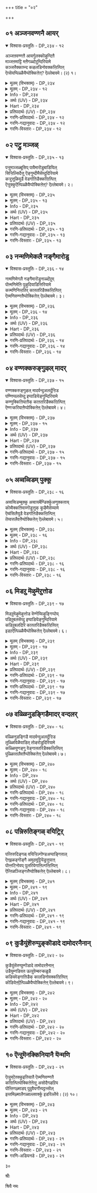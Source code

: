 +++
title = "०२"

+++

## ०१  अञ्जनवण्णनै आयर्

<details open><summary>विश्वास-प्रस्तुतिः - DP_२३४ - १२</summary>

अञ्जऩवण्णऩै आयर्गुलक्कॊऴुन्दिऩै  
मञ्जऩमाट्टि मऩैगळ्दोऱुम्दिरियामे  
कञ्जऩैक्काय्न्द कऴलडिनोवक्कऩ्ऱिऩ्पिऩ्  
ऎऩ्सॆयप्पिळ्ळैयैप्पोक्किऩेऩ्? ऎल्लेबावमे। (२) १।
</details>

<details><summary>मूलम् (विभक्तम्) - DP_२३४</summary>

२३४ ## अञ्जऩ वण्णऩै * आयर् कोलक् कॊऴुन्दिऩै *   
मञ्जऩम् आट्टि * मऩैगळ्दोऱुम् तिरियामे **   
कञ्जऩैक् काय्न्द * कऴल् अडि नोवक् कऩ्ऱिऩ्बिऩ् *   
ऎऩ्सॆयप् पिळ्ळैयैप् पोक्किऩेऩ्? * ऎल्ले पावमे (१)
</details>

<details><summary>मूलम् - DP_२३४ - १२</summary>

अञ्जऩवण्णऩै आयर्गुलक्कॊऴुन्दिऩै  
मञ्जऩमाट्टि मऩैगळ्दोऱुम्दिरियामे  
कञ्जऩैक्काय्न्द कऴलडिनोवक्कऩ्ऱिऩ्पिऩ्  
ऎऩ्सॆयप्पिळ्ळैयैप्पोक्किऩेऩ्? ऎल्लेबावमे। (२) १।
</details>

<details><summary>Info - DP_२३४</summary>

{'uv_id': 'PAT_३_२', 'rAga': 'Shankarābharaṇa / सङ्गराबरण', 'tAla': 'Jambai / जम्बै', 'bhAva': 'Mother'}
</details>

<details><summary>अर्थः (UV) - DP_२३४</summary>

मैबोऩ्ऱ करुत्त निऱत्तैयुडैयवऩै आयर् कुल तलैवऩै नीराट्टि मऱ्ऱवर्गळ् वीडुगळुक्कु सॆऩ्ऱु तिरिन्दुगॊण्डिरामल् इरुक्क कंसऩै उदैत्त वीरगऴल् अणिन्द पादङ्गळ् नोग माडु मेय्क्क पोवॆऩ्ऱु एऩो कुऴन्दैयै अऩुप्पिऩेऩ् अन्दो ऎऩ्ऩबावम् सॆय्देऩो!
</details>

<details><summary>Hart - DP_२३४</summary>

Yashoda says,  
“I bathed the dear kohl-colored child of the cowherd clan  
in turmeric water and sent him out to go behind the calves  
because I didn’t want him wandering from house to house:  
But how could I send my child who fought Kamsan  
without worrying that his ankleted feet would hurt  
as he went behind the calves?  
What a terrible thing I have done!”
</details>

<details><summary>प्रतिपदार्थः (UV) - DP_२३४</summary>

**अञ्जऩ** = मैबोऩ्ऱ करुत्त; **वण्णऩै** = निऱत्तैयुडैयवऩै; **आयर् कुल** = आयर् कुल; **कॊऴुन्दिऩै** = तलैवऩै; **मञ्जऩम् आट्टि** = नीराट्टि; **मऩैगळ् तोऱुम्** = मऱ्ऱवर्गळ् वीडुगळुक्कु; **तिरियामे** = सॆऩ्ऱु तिरिन्दुगॊण्डिरामल् इरुक्क; **कञ्जऩै** = कंसऩै; **काय्न्द** = उदैत्त; **कऴल् अडि** = वीरगऴल् अणिन्द; **नोव** = पादङ्गळ् नोग; **कऩ्ऱिऩ् पिऩ्** = माडु मेय्क्क पोवॆऩ्ऱु; **ऎऩ्सॆयप् पिळ्ळैयै** = एऩो कुऴन्दैयै; **पोक्किऩेऩ्** = अऩुप्पिऩेऩ्; **ऎल्ले पावमे!** = अन्दो ऎऩ्ऩबावम् सॆय्देऩो!
</details>

<details><summary>गरणि-प्रतिपदार्थः - DP_२३४ - १२</summary>

अञ्जनम्=काडिगॆयन्थ, वण्णनै=मैबण्णदवनन्नु, आयर्=गोवळर, कोलम्=सुन्दरवाद, कॊऴुन्दिनै=यजमाननन्नु, मञ्जनम् आट्टि=मज्जन माडिसि, मनैगळ्=इतरर मनॆगळ, तोऱुम्=बागिलुगळल्लि यावागलू, तिरियामे=अलॆदाडदन्तॆ, कञ्जनै=कंसनन्नु, काय्न्द=वधिसिद, कऴलडि=गॆज्जॆ धरिसिद पादगळु, नोव=नोयुवन्तॆ, कन्ऱिन्=करुगळ, पिन्=हिन्दुगडॆ, पिळ्ळैयै=\(हसुगूसन्नु\) बालकनन्नु, पोक्किनेन्=होगुवन्तॆ माडिदॆ, ऎन् शॆय्य=एनु माडलि? ऎल्ले पावमे=अय्यो पापवे\!
</details>

<details><summary>गरणि-गद्यानुवादः - DP_२३४ - १२</summary>

काडिगॆय मैबण्णदवनन्नु, गोवळर सुन्दरनाद यजमाननन्नु इतर मनॆ बागिलुगळल्लि यावागलू अलॆदाडदन्तॆ माडलु, मज्जन माडिसि कंसनन्नु कॊन्द गॆज्जॆय पादगळु नोयुवन्तॆ, ई बालकननन्नु करुगळ हिन्दॆ होगुवन्तॆ माडिदॆनल्ला\! एनु माडलि? अय्यो पापवे\!\(१\)
</details>

<details><summary>गरणि-विस्तारः - DP_२३४ - १२</summary>

मनॆ मनॆयिन्दलू कृष्णन मेलॆ दूरु बरुत्तित्तु. हिरियरागलि, किरियरागलि यारो ऒब्बरु बन्दु यशोदॆयल्लि दूरिकॊळ्ळुवुदु स्वाभाविकवागि होगित्तु. यशोदॆ इदन्नुकेळिकेळि, नॊन्दु, बेसत्तळु. तन्न मुद्दिन कृष्णनन्नु विधविधवागि दण्डिसिनोडिदळु. फलकण्डु बरलिल्ल. यशोदॆगॆ नॆम्मदि बरलिल्ल. अवळु योचिसि अवनन्नु गोकुलदल्लिल्लद हागॆ अट्टिबिडुत्तेनॆ”ऎन्दुकॊण्डळु. अदक्कॆ गोवळर मक्कळ जॊतॆयल्लि अवनन्नू करुगळ मन्दॆय हिन्दॆ काडिगॆ कळुहिसिकॊट्टळु. आदरॆ, इदरिन्दलू अवळिगॆ नॆम्मदि बरलिल्ल.

२०

नॆम्मदिगॆ बदलागि अवनन्नुकुरितु मरुगलु मॊदलु माडिदळु- “गोकुलक्के प्रभुवाद, दिव्यसुन्दर नीलदेहदवनाद मगुविगॆ चॆन्नागि मैतॊळॆदु, ऊरिनल्लि अलॆदाडुत्ता दूरुतरबारदॆम्ब नॆपदिन्द काडिगॆ अट्टिबिट्टॆनल्ला\! अवन गॆज्जॆय पादगळु ऎष्टु नोवागुवुदो\! अय्यो पापवे\!

“कंसनन्नु ऒदॆदु कॊन्द गॆज्जॆय पादगळु नोयुवन्तॆ”- ऎम्बुदर विषय सौन्दर्यवन्नुकुरितु ऒन्दुमातु- कंसनन्थ बलिष्ठ दुष्ट राक्षसनन्नु कालिन ऒदॆतदिन्द कॊल्लबहुदादरॆ, आ पादद शक्तियॆष्टिरबेकु? अदर ,ऋदुत्व, हेगिरबेकु? आग, कालिन गॆज्जॆय कॆलसवॆष्टु मट्टिनदु? इदॊन्दुकडॆ. करुगळ मन्दॆय हिन्दॆ, इतर गोवळ बालकर जॊतॆयल्लि काडिनल्लि नडॆदाडि बरुवाग, गॆज्जॆय पादक्कॆ ओडाटद नोवु, कल्लुमुळ्ळुगळु ऒत्तुवुदर चुच्चुवुदर नोवन्नु बिट्टरॆ मत्तेनादरू उण्टे? ईग, कालिन गॆज्जॆय पात्रवेनिरबहुदु? ऒन्दुनोवन्नु इन्नोन्दु नोविनॊन्दिगॆ होलिसबहुदल्लवे? इदु ऒन्दु सुन्दर साहित्यचित्रवे सरि.
</details>

## ०२  पट्रु मञ्जळ्

<details open><summary>विश्वास-प्रस्तुतिः - DP_२३५ - १३</summary>

पऱ्ऱुमञ्जळ्बूसिप् पावैमारॊडुबाडियिल्  
सिऱ्ऱिल्सिदैत्तु ऎङ्गुम्दीमैसॆय्दुदिरियामे  
कऱ्ऱुत्तूळियुडै वेडर्गाऩिडैक्कऩ्ऱिऩ्पिऩ्  
ऎऱ्ऱुक्कुऎऩ्पिळ्ळैयैप्पोक्किऩेऩ्? ऎल्लेबावमे। २।
</details>

<details><summary>मूलम् (विभक्तम्) - DP_२३५</summary>

२३५ पऱ्ऱुमञ्जळ् पूसिप् * पावैमारॊडु पाडियिल् *   
सिऱ्ऱिल् सिदैत्तु ऎङ्गुम् * तीमै सॆय्दु तिरियामे **   
कऱ्ऱुत् तूळियुडै * वेडर् काऩिडैक् कऩ्ऱिऩ् पिऩ् *   
ऎऱ्ऱुक्कु ऎऩ् पिळ्ळैयैप् पोक्किऩेऩ्? * ऎल्ले पावमे (२)
</details>

<details><summary>मूलम् - DP_२३५ - १३</summary>

पऱ्ऱुमञ्जळ्बूसिप् पावैमारॊडुबाडियिल्  
सिऱ्ऱिल्सिदैत्तु ऎङ्गुम्दीमैसॆय्दुदिरियामे  
कऱ्ऱुत्तूळियुडै वेडर्गाऩिडैक्कऩ्ऱिऩ्पिऩ्  
ऎऱ्ऱुक्कुऎऩ्पिळ्ळैयैप्पोक्किऩेऩ्? ऎल्लेबावमे। २।
</details>

<details><summary>Info - DP_२३५</summary>

{'uv_id': 'PAT_३_२', 'rAga': 'Shankarābharaṇa / सङ्गराबरण', 'tAla': 'Jambai / जम्बै', 'bhAva': 'Mother'}
</details>

<details><summary>अर्थः (UV) - DP_२३५</summary>

पऱ्ऱुप् पार्क्कुम् पसु मञ्जळै पूसिक्कॊण्डु विळैयाडुम् आयर्बाडियिल् सिऱुमिगळुडैय मणल् वीडुगळै कालाल् उदैत्तु ऎङ्गुम् तीम्बुगळैच् चॆय्दु तिरिन्दु कॊण्डिरामलिरुक्क कऩ्ऱुगळोडु इरुप्पदऩाल् एऱ्पडुम् तूसुगळोडु वेडर्गळ् इरुक्कुम् काट्टिल् कऩ्ऱुगळै मेय्क्क ऎदऱ्कु ऎऩ् पिळ्ळैयै अऩुप्पिऩेऩो! अन्दो! ऎऩ्ऩ पावम् सॆय्देऩो!
</details>

<details><summary>Hart - DP_२३५</summary>

Yashoda says, “I don’t want my son to go wandering around  
kicking and destroying the play houses  
of lovely doll-like girls  
with bodies adorned with fragrant turmeric powder:  
I don’t want him going around doing naughty things:  
Why have I sent him behind the calves to the forest  
where hunters go with their axes?  
Why did I send my child behind the calves?  
What a terrible thing I have done!”
</details>

<details><summary>प्रतिपदार्थः (UV) - DP_२३५</summary>

**पऱ्ऱु मञ्जळ्** = पऱ्ऱुप् पार्क्कुम् पसु मञ्जळै; **पूसि** = पूसिक्कॊण्डु विळैयाडुम्; **पाडियिल्** = आयर्बाडियिल्; **पावैमारॊडु** = सिऱुमिगळुडैय; **सिऱ्ऱिल्** = मणल् वीडुगळै; **सिदैत्तु** = कालाल् उदैत्तु; **ऎङ्गुम् तीमै** = ऎङ्गुम् तीम्बुगळैच् चॆय्दु; **सॆय्दु तिरियामे** = तिरिन्दु कॊण्डिरामलिरुक्क; **कऱ्ऱुत्** = कऩ्ऱुगळोडु; **तूळियुडै** = इरुप्पदऩाल् एऱ्पडुम् तूसुगळोडु; **वेडर् काऩिडै** = वेडर्गळ् इरुक्कुम् काट्टिल्; **कऩ्ऱिऩ् पिऩ्** = कऩ्ऱुगळै मेय्क्क; **ऎऱ्ऱुक्कु ऎऩ् पिळ्ळैयै** = ऎदऱ्कु ऎऩ् पिळ्ळैयै; **पोक्किऩेऩ्** = अऩुप्पिऩेऩो!; **ऎल्ले पावमे** = अन्दो! ऎऩ्ऩ पावम् सॆय्देऩो!
</details>

<details><summary>गरणि-प्रतिपदार्थः - DP_२३५ - १३</summary>

पट्रु=आशॆयिन्द, मञ्जळ्=अरिसिनवन्नु, पूशि=हच्चिकॊण्डु, इरुव, पावैमारोडु=हॆण्णुमक्कळॊडनॆ, पाडियिल्=गोकुलदल्लि, शिट्रिल्=आटद मनॆगळन्नु, शिदैत्तु=हाळुमाडुत्ता, ऎङ्गुम्=ऎल्लॆल्लू, तीमै=तण्टॆगळन्नु, शॆय्दु=माडिकॊण्डु, तिरियामे=तिरुगाडदे इरुवन्तॆ, कन्ऱु=करुगळ, तूळियुडै=धूळिनॊडनॆ\(अब्बरदॊडनॆ\) वेडर्=बेडिदवरिरुव, कानिडै=काडिन स्थळगळल्लि, कन्ऱिन् पिन्=करुगळ हिन्दॆ, ऎन्=नन्न, पिळ्ळैयै=मगनन्नु, एट्रुक्कू=एतक्कागि, पोक्किनेन्=होगुवन्तॆ माडिदॆ, ऎल्ले=अय्यो, पावमे=पापवे.
</details>

<details><summary>गरणि-गद्यानुवादः - DP_२३५ - १३</summary>

२१
</details>

<details><summary>गरणि-विस्तारः - DP_२३५ - १३</summary>

अरिसिनवन्नु आशॆयिन्द हच्चिकॊण्डु इरुव हॆण्णुमक्कळॊडनॆ नन्दगोकुलदल्लि अवर आटद मनॆगळन्नु हाळुमाडुत्ता ऎल्लॆल्लू तण्टॆगळन्नु माडिकॊण्डु तिरुगाडिकॊण्डु इरदन्तॆ, करुगळ कालिन धूळिनॊडनॆयू अब्बरदॊडनॆयू बेडदवरिरुव काडिन स्थळगळल्लि करुगळ हिन्दॆ नन्न मगनन्नु एतक्कागि होगगॊट्टॆनो? अय्योपापवे\!\(२\)

चॆनागि अण्टुवन्तॆ अरिसिनवन्नु हच्चि, कुङ्कुमविट्टु, तलॆबाचि हूमुडिदु अलङ्कार माडिकॊळ्ळुवुदु हॆण्णुमक्कळिगॆ सहज. हागॆये, अवरिगॆ आटद मनॆगळन्नु कट्टि, गॊम्बॆ आटगळन्नाडुवुदू सहज. अदॆल्ल मानवन इहलोकजीवनद ऒन्दु प्रतीकवो ऎम्बन्तॆ. बालकृष्णनिगॆ गोकुलदल्लि हॆण्णुमक्कळु आटवाडुव कडॆगळिगॆल्ला होगुवुदु;अल्लि अवर आटगळन्नु कॆडिसुवुदु, अवर आटद मनॆगळन्नु उरुळिसुवुदु, तण्टॆगळन्नु माडि अळिसुवुदु सहजवागित्तु. अवन तण्टॆयन्नु तप्पिसुव दृष्टियिन्द अवनन्नु करुगळ हिन्दॆ काडिगॆ अट्टिदळु यशोदॆ. कृष्णनेनो हर्षदिन्द हॊरट. आदरॆ, यशोदॆगॆ मरुक उक्किबन्तु. “नन्न मगनन्नु काडिन स्थळगळल्लि करुगळ हिन्दॆ अलॆदाडलु एतक्कागि होगगॊट्टॆनो? अल्लि “बेडद” जन इरुत्तारॆ. अय्यो पापवे”-ऎन्नुत्ताळॆ. कृष्णनिगॆ “बेडद”शत्रुगळु ऎल्लॆल्लू इद्दारॆ. अवरु क्रूरिगळु, दुष्टरु. अवरिन्द कृष्णनिगॆ अपायवॆम्बन्तॆ कण्डुबन्दरू अदु अवरिगे केडु. इदन्नु यशोदॆ योचिसलिल्ल. पुत्रवात्सल्यदिन्द मलमल मरुगुत्ताळॆ.
</details>

## ०३  नन्मणिमेकलै नङ्गैमारोडु

<details open><summary>विश्वास-प्रस्तुतिः - DP_२३६ - १४</summary>

नऩ्मणिमेगलै नङ्गैमारॊडुनाळ्दॊऱुम्  
पॊऩ्मणिमेऩि पुऴुदियाडित्तिरियामे  
कऩ्मणिनिऩ्ऱतिर् काऩतरिडैक्कऩ्ऱिऩ्पिऩ्  
ऎऩ्मणिवण्णऩैप्पोक्किऩेऩ् ऎल्लेबावमे। ३।
</details>

<details><summary>मूलम् (विभक्तम्) - DP_२३६</summary>

२३६ नऩ्मणि मेगलै * नङ्गैमारॊडु नाळ्दॊऱुम् *   
पॊऩ्मणि मेऩि * पुऴुदियाडित् तिरियामे **   
कल्मणि निऩ्ऱु अदिर् * काऩ् अदरिडैक् कऩ्ऱिऩ्बिऩ् *   
ऎऩ् मणिवण्णऩैप् पोक्किऩेऩ् * ऎल्ले पावमे (३)
</details>

<details><summary>मूलम् - DP_२३६ - १४</summary>

नऩ्मणिमेगलै नङ्गैमारॊडुनाळ्दॊऱुम्  
पॊऩ्मणिमेऩि पुऴुदियाडित्तिरियामे  
कऩ्मणिनिऩ्ऱतिर् काऩतरिडैक्कऩ्ऱिऩ्पिऩ्  
ऎऩ्मणिवण्णऩैप्पोक्किऩेऩ् ऎल्लेबावमे। ३।
</details>

<details><summary>Info - DP_२३६</summary>

{'uv_id': 'PAT_३_२', 'rAga': 'Shankarābharaṇa / सङ्गराबरण', 'tAla': 'Jambai / जम्बै', 'bhAva': 'Mother'}
</details>

<details><summary>अर्थः (UV) - DP_२३६</summary>

नीलमणि पोऩ्ऱ ऎऩ् कण्णऩै नल्ल नवरत्ऩम् पदित्त मेगलै अणिन्द पॆण्गळुडऩ् तिऩन्दोऱुम् विळैयाडि पॊऩ्मणि पोऩ्ऱ मेऩियिल् पुऴुदि पडिन्दु तिरियामलिरुक्क मलैयिलेयिरुन्दु ऎदिरॊलि केट्कुम् अळवु काट्टु वऴियिल् अदट्टियबडि कऩ्ऱुगळ् पिऩ्सॆऩ्ऱु मेय्त्तिड अऩुप्पिऩेऩे अन्दो ऎऩ्ऩ पाव कारियम् सॆय्देऩ्!
</details>

<details><summary>Hart - DP_२३६</summary>

Yashoda says,  
“I don’t want my son wandering  
and playing every day with young girls  
decorated with beautiful maṇimegalai ornaments:  
I don’t want him making his shining golden body dirty with mud:  
That’s why I’ve sent my sapphire-colored son  
to go behind calves on the forest paths  
where the bells of the cattle ring out:  
What a terrible thing I have done!”
</details>

<details><summary>प्रतिपदार्थः (UV) - DP_२३६</summary>

**वण्णऩै** = नीलमणि पोऩ्ऱ; **ऎऩ्मणि** = ऎऩ् कण्णऩै; **नल् मणि** = नल्ल नवरत्ऩम् पदित्त; **मेगलै** = मेगलै अणिन्द; **नङ्गैमारॊडु** = पॆण्गळुडऩ्; **नाळ् तॊऱुम्** = तिऩन्दोऱुम् विळैयाडि; **पॊऩ् मणि मेऩि** = पॊऩ्मणि पोऩ्ऱ मेऩियिल्; **पुऴुदि आडि** = पुऴुदि पडिन्दु; **तिरियामे** = तिरियामलिरुक्क; **कल् मणि** = मलैयिलेयिरुन्दु; **निऩ्ऱु अदिर्** = ऎदिरॊलि केट्कुम् अळवु; **काऩ् अदरिडै** = काट्टु वऴियिल् अदट्टियबडि; **कऩ्ऱिऩ् पिऩ्** = कऩ्ऱुगळ् पिऩ्सॆऩ्ऱु मेय्त्तिड; **पोक्किऩेऩ्** = अऩुप्पिऩेऩे; **ऎल्ले पावमे!** = अन्दो ऎऩ्ऩ पाव कारियम् सॆय्देऩ्!
</details>

<details><summary>गरणि-प्रतिपदार्थः - DP_२३६ - १४</summary>

नल्=सॊगसाद, मणि=नवमणिगळिन्द कूडिद, मेकलै=डाबुगळन्नु तॊट्टिरुव, नङ्गैमारोडु=युवतियरॊडनॆ, नाळ् तोऱुम्=दिनवॆल्ल, पॊन्=सुन्दरवाद, मणि=नीलमणियन्तिरुव, मेनि=देहवुळ्ळवनु,, पुउदियाडि=मण्णि\(धूळि\)नल्लाडि, तिरियामे=अलॆदाडदॆ इरलॆन्दु, कल्=कल्लिन, मणि=गण्टॆयन्तॆ, निन्ऱु=निन्तु. अदिर्=प्रतिध्वनिसि भयपडिसुव, कान् अदर्=काडिन दारिय, इडै=कडॆगळल्लि, कन्ऱिन् पिन्=करुगळ हिन्दॆ, ऎन्=नन्न, नीलमणियबण्णदवनन्नु, पोक्किनेन्=होगगॊट्टॆनु, ऎल्ले पावमे=अय्यो पापवे\!.
</details>

<details><summary>गरणि-गद्यानुवादः - DP_२३६ - १४</summary>

सॊगसाद नवमणिगळन्नु हुदुगि माडिद डाबुगळन्नु तॊट्टिरुव युवतियरॊडनॆ दिनवॆल्लवू सुन्दरवाद नीलमणियन्तिरुव देहदवनु\(कृष्णनु\) धूळिनल्लि आडुत्ता तिरुगाडदॆ इरलॆन्दु, कल्लिन गण्टॆयन्तॆ निन्तु प्रतिध्वनिसि भयपडिसुव काडिनदारिय कडॆगळल्लि करुगळ हिन्दॆ नन्न नीलमणिय बण्णद कृष्णनन्नु होगगॊट्टॆनल्ला अय्यो पापवे\!.\(३\)
</details>

<details><summary>गरणि-विस्तारः - DP_२३६ - १४</summary>

यशोदॆ मरुगुत्ताळॆ- “सुन्दर युवतियर नडुवॆ नन्न मगनु दिनवॆल्ल तिरुगाडुवुदन्नु तप्पिसलु, भयङ्करवाद काडिन दारियकडॆगळल्लि करुगळ हिन्दॆ तिरुगाडलि ऎन्दु कळुहिसिकॊट्टॆनल्ला\!” मॊदलनॆयदरिन्द सुखविदॆ; जॊतॆगॆ कॆट्ट हॆसरु-कळङ्क. ऎरडनॆयदरिन्द कष्टानुभव भयवन्नु ऎदुरिसबेकाद धैर्य, स्थैर्यगळ प्रदर्शनविदॆ; इदरिन्द ऒळ्ळॆय हॆसरु-कळङ्कविल्लद जीवन. यावुदु उत्तम?
</details>

## ०४  वण्णक्करुङ्गुऴल् मादर्

<details open><summary>विश्वास-प्रस्तुतिः - DP_२३७ - १५</summary>

वण्णक्करुङ्गुऴल् मादर्वन्दुअलर्दूऱ्ऱिड  
पण्णिप्पलसॆय्दु इप्पाडियॆङ्गुम्दिरियामे  
कण्णुक्किऩियाऩैक् काऩतरिडैक्कऩ्ऱिऩ्पिऩ्  
ऎण्णऱ्करियाऩैप्पोक्किऩेऩ् ऎल्लेबावमे। ४।
</details>

<details><summary>मूलम् (विभक्तम्) - DP_२३७</summary>

२३७ वण्णक् करुङ्गुऴल् * मादर् वन्दु अलर् तूऱ्ऱिडप् *   
पण्णिप् पल सॆय्दु * इप् पाडि ऎङ्गुम् तिरियामे **   
कण्णुक्कु इऩियाऩैक् * काऩ् अदरिडैक् कऩ्ऱिऩ्बिऩ् *   
ऎण्णऱ्कु अरियाऩैप् पोक्किऩेऩ् * ऎल्ले पावमे (४)
</details>

<details><summary>मूलम् - DP_२३७ - १५</summary>

वण्णक्करुङ्गुऴल् मादर्वन्दुअलर्दूऱ्ऱिड  
पण्णिप्पलसॆय्दु इप्पाडियॆङ्गुम्दिरियामे  
कण्णुक्किऩियाऩैक् काऩतरिडैक्कऩ्ऱिऩ्पिऩ्  
ऎण्णऱ्करियाऩैप्पोक्किऩेऩ् ऎल्लेबावमे। ४।
</details>

<details><summary>Info - DP_२३७</summary>

{'uv_id': 'PAT_३_२', 'rAga': 'Shankarābharaṇa / सङ्गराबरण', 'tAla': 'Jambai / जम्बै', 'bhAva': 'Mother'}
</details>

<details><summary>अर्थः (UV) - DP_२३७</summary>

करु निऱक् कून्दलैयुडैय पॆण्गळ् वन्दु पऴिच्चॊल्लुम्बडि तीमैगळ् पल सॆय्दु इन्द आयर्बाडिऎङ्गुम् तिरियादिरुक्क काट्टु वऴियिल् माडु मेय्क्क कण्गळुक्कु इऩिमैयाऩवऩै ऎण्णङ्गळुक्कु अप्पाऱ्पट्ट पिराऩै अऩुप्पिऩेऩे अन्दो ऎऩ्ऩ पाव कारियम् सॆय्देऩ्!
</details>

<details><summary>Hart - DP_२३७</summary>

Yashoda says,  
“I don’t want him wandering around  
in this cowherd village doing naughty things  
so the beautiful dark-haired women there come  
and gossip about him:  
He, the god beyond all thought is sweet to the eyes of all:  
I have sent him to the forest behind the calves to graze them:  
What a terrible thing I have done!”
</details>

<details><summary>प्रतिपदार्थः (UV) - DP_२३७</summary>

**वण्णक् करुङ्गुऴल्** = करु निऱक् कून्दलैयुडैय; **मादर् वन्दु** = पॆण्गळ् वन्दु; **अलर् तूऱ्ऱि** = पऴिच्चॊल्लुम्बडि; **पण्णिप् पल सॆय्दु** = तीमैगळ् पल सॆय्दु; **इप् पाडि ऎङ्गुम्** = इन्द आयर्बाडिऎङ्गुम्; **तिरियामे** = तिरियादिरुक्क; **काऩ् अदरिडै** = काट्टु वऴियिल्; **कऩ्ऱिऩ्बिऩ्** = माडु मेय्क्क; **कण्णुक्कु** = कण्गळुक्कु; **इऩियाऩै** = इऩिमैयाऩवऩै; **ऎण्णऱ्कु** = ऎण्णङ्गळुक्कु; **अरियाऩै** = अप्पाऱ्पट्ट पिराऩै; **पोक्किऩेऩ्** = अऩुप्पिऩेऩे; **ऎल्ले पावमे!** = अन्दो ऎऩ्ऩ पाव कारियम् सॆय्देऩ्!
</details>

<details><summary>गरणि-प्रतिपदार्थः - DP_२३७ - १५</summary>

वण्णम्=सुन्दरवाद, करुकुऴल्=कप्पाद कूदलुळ्ळ, मादर्=\(स्त्रीयरु\)तायन्दिरु, वन्दु=\(नन्नल्लिगॆ\)बन्दु, अलर्=गुप्तप्रयणवन्नु कुरितु, तूट्रड=निन्दनॆय मातन्नाडुवन्तॆ, पण्णि=माडुत्ता, पलशॆय्दु=हलवारु तुण्टकॆलसगळन्नु माडुत्ता, इपाडि=ई गोकुलदल्लि, ऎङ्गुम्=ऎल्ल कडॆयल्लू, तिरियामे=अलॆदाडदिरुवन्तॆ, कण्णुक्कू=कण्णुगळिगॆ, इनियानै=हितवन्नुण्टिमाडुववनन्नु, कान्=काडिन, अदर्=दारिय, इडै=स्थळगळल्लि\(इक्कॆलगळल्लि\), कन्ऱिन् पिन्=करुगळ हिन्दॆ, ऎण्णऱ् क्कू=ऎणिकॆ माडुवुदक्कॆ,,अरियानै=आगदवनन्नु, पोक्किनेन्=होगगॊट्टॆनु, ऎल्ले पावमे=अय्यो पापवे\!
</details>

<details><summary>गरणि-गद्यानुवादः - DP_२३७ - १५</summary>

२३
</details>

<details><summary>गरणि-विस्तारः - DP_२३७ - १५</summary>

अन्दवाद कप्पुकूदलुळ्ळ तायन्दिरु नन्नल्लिगॆ बन्दु गुप्तप्रणयवन्नु कुरितु निन्दनॆय मातन्नाडुवन्तॆ माडुत्ता, हलवारु तण्टॆय कॆलसगळन्नु माडुत्ता, ई गोकुलदल्लि ऎल्लॆल्लू अलॆदाडदिरुवन्तॆ कण्णिगॆ प्रियकरनन्नु ऎणिकॆगॆ आगदवनन्नु काडिन दारिगळ इक्कॆलगळल्लि करुगळ हिन्दॆ होगगॊट्टॆनल्ला अय्योपापवे\!.\(४\)

गोकुलद युवतियरु बालकृष्णनन्नु नोडिद कूडले हेळलारद रीतियल्लि आकर्षितरागुत्तिद्दरु. अवन सङ्गड इद्दु आटवाडुवुदक्कॆ अवरिगॆ बहळ आशॆ. कृष्णनु अवर इङ्गितगळन्नरितु अवर इष्टदन्तॆये एकान्तस्थळगळल्लि अवरॊन्दिगॆ कालकळॆदु अवरन्नु तणिसुत्तिद्दनु. आ हॆण्नुगळ तायन्दिरिगॆ तम्म हुडुगियरॊन्दिगॆ कृष्ण हेगॆ कालकळॆयुत्तानॆम्बुदन्नु ऊहिसलु कूड साध्यविल्लदागित्तु. आद्दरिन्द अवर कॆळमट्टद मनस्सिगॆ हितवॆम्बन्तॆ,अवरु कृष्णन मेलॆ सल्लद दूरुगळन्नु हॊत्तु यशोदॆय मुन्दॆ अवनन्नु निन्दिसुत्तिद्दरु- इदु गोकुलद विचित्र चित्र.

भगवन्त दिव्यसुन्दर मूर्ति. ऎष्टु नोडिदरू तणियलारद सॊगसु. आद्दरिन्द अवनु “कण्णुक्किनियान्”-कण्णिगॆ इनिय.

भगवन्तन दिव्यकल्याणगुणगळन्नुकुरितु, अवन शक्तिसामर्थ्यवन्नु कुरितु, ऎष्टॆष्टु योचिसिदरू अदक्कॆ मुडिविल्ल. आद्दरिन्दले अवनु “ऎण्णऱ् करियान्”- ऎणिकॆगॆ सिक्कदवनु.
</details>

## ०५  अव्वव्विडम् पुक्कू

<details open><summary>विश्वास-प्रस्तुतिः - DP_२३८ - १६</summary>

अव्वव्विडम्बुक्कु अव्वायर्बॆण्डिर्क्कुअणुक्कऩाय्  
कॊव्वैक्कऩिवाय्गॊडुत्तुक् कूऴैमैसॆय्यामे  
ऎव्वंसिलैयुडै वेडर्गाऩिडैक्कऩ्ऱिऩ्पिऩ्  
तॆय्वत्तलैवऩैप्पोक्किऩेऩ् ऎल्लेबावमे। ५।
</details>

<details><summary>मूलम् (विभक्तम्) - DP_२३८</summary>

२३८ अव्वव् इडम् पुक्कु * अव् आयर् पॆण्डिर्क्कु अणुक्कऩाय् *   
कॊव्वैक् कऩिवाय् कॊडुत्तुक् * कूऴैमै सॆय्यामे **   
ऎव्वुम् सिलै उडै * वेडर् काऩिडैक् कऩ्ऱिऩ् पिऩ् *   
तॆय्वत् तलैवऩैप् पोक्किऩेऩ् * ऎल्ले पावमे (५)
</details>

<details><summary>मूलम् - DP_२३८ - १६</summary>

अव्वव्विडम्बुक्कु अव्वायर्बॆण्डिर्क्कुअणुक्कऩाय्  
कॊव्वैक्कऩिवाय्गॊडुत्तुक् कूऴैमैसॆय्यामे  
ऎव्वंसिलैयुडै वेडर्गाऩिडैक्कऩ्ऱिऩ्पिऩ्  
तॆय्वत्तलैवऩैप्पोक्किऩेऩ् ऎल्लेबावमे। ५।
</details>

<details><summary>Info - DP_२३८</summary>

{'uv_id': 'PAT_३_२', 'rAga': 'Shankarābharaṇa / सङ्गराबरण', 'tAla': 'Jambai / जम्बै', 'bhAva': 'Mother'}
</details>

<details><summary>अर्थः (UV) - DP_२३८</summary>

अन्दन्द वेऱु वेऱु वीडुगळुक्कुच् चॆऩ्ऱु अङ्गु आय्प्पाडि पॆण्गळुक्कु नॆरुङ्गिय अऩ्बऩाय् सिवन्द तऩ् अदरत्तै कॊडुत्तु कळिक्कविडामल् पयमूट्टुम् विल्लैयुडैय वेडर्गळ् इरुक्कुम् काडुगळिल् माडुमेय्क्क कऩ्ऱुगळिऩ् पिऩ्ऩे तेवर्गळुक्कुम् तलैवऩै अऩुप्पिऩेऩे अन्दो ऎऩ्ऩ पावम् सॆय्देऩो!
</details>

<details><summary>Hart - DP_२३८</summary>

Yashoda says,  
“I don’t want him wandering here and there  
in the cowherd village doing naughty things:  
I don't want him approaching the cowherd girls  
and kissing them with his lips that are like kovvai fruits:  
I’ve sent that divine one, the king of gods,  
behind the calves to the forest  
where hunters carry afflicting bows:  
What a terrible thing I have done!”
</details>

<details><summary>प्रतिपदार्थः (UV) - DP_२३८</summary>

**अव्वव्** = अन्दन्द वेऱु वेऱु; **इडम्बुक्कु** = वीडुगळुक्कुच् चॆऩ्ऱु; **अव् आयर्** = अङ्गु आय्प्पाडि; **पॆण्डिर्क्कु** = पॆण्गळुक्कु; **अणुक्कऩाय्** = नॆरुङ्गिय अऩ्बऩाय्; **कॊव्वैक् कऩिवाय्** = सिवन्द तऩ् अदरत्तै; **कॊडुत्तु** = कॊडुत्तु; **कूऴैमै सॆय्यामे** = कळिक्कविडामल्; **ऎव्वुम् सिलैउडै** = पयमूट्टुम् विल्लैयुडैय; **वेडर् काऩिडै** = वेडर्गळ् इरुक्कुम् काडुगळिल्; **कऩ्ऱिऩ् पिऩ्** = माडुमेय्क्क कऩ्ऱुगळिऩ् पिऩ्ऩे; **तॆय्वत् तलैवऩै** = तेवर्गळुक्कुम् तलैवऩै; **पोक्किऩेऩ्** = अऩुप्पिऩेऩे; **ऎल्ले पावमे!** = अन्दो ऎऩ्ऩ पावम् सॆय्देऩो!
</details>

<details><summary>गरणि-प्रतिपदार्थः - DP_२३८ - १६</summary>

अव्वव्विडम्=आया स्थळगळन्नु, पुक्कू=प्रवेशिसि, अव्वायर् पॆण्डिर् क्कू=आ गोवळ हॆङ्गसरिगॆ, अणुक्कनाय्=आत्मीयनागि, कॊव्वैक्कनि=तॊण्डॆहण्णिन, वाय्=अधरवन्नु, कॊडुत्तु=कॊट्टु, कूऴैमै=मुग्धरन्नागि, शॆय्यामे=माडदिरुवन्तॆ, ऎव्वुम्=सङ्कटवन्नु तरुव, शिलै उडै=बिल्लन्नुळ्ळ, वेडर्=बेडदवर, कान्-काडिन, इडै=स्थळगळल्लि, कन्ऱिन् पिन् =करुगळ हिम्दॆ, दॆय् वत्तलैवनै=देवाधिदेवनन्नु\(देवतॆगळ प्रभुवन्नु\) पोक्किनेन्=होगगॊट्टॆनु, ऎल्ले पावमे=अय्यो पापवे\!
</details>

<details><summary>गरणि-गद्यानुवादः - DP_२३८ - १६</summary>

२४
</details>

<details><summary>गरणि-विस्तारः - DP_२३८ - १६</summary>

आया स्थळगळन्नु प्रवेशिसि, आ गोवळ हॆङ्गळिगॆ आत्मीयनागि तॊण्डॆ हण्णिन अधरवन्नित्तु अवरन्न मुग्धगॊळिसदिरलॆन्दु, सङ्कटवन्नु तरुव बिल्लन्नुळ्ळ बेडदवरु इरुव काडिनस्थळगळल्लि करुगळ हिन्दॆ देवतॆगळ प्रभुवन्नु होगगॊट्टॆनल्ला अय्यो पापवे\!.\(५\)

गोवळर हॆण्णुगळु यावयाव एकान्त स्थळगळल्लिकृष्णन बरवन्नु निरीक्षिसुत्तिद्दरो आया स्थळगळल्लिये अवनु अवरन्नुकूडिकॊळ्ळुवनु. अल्लि अवरिगॆ तन्न अधरामृतवन्नु उणिसुत्ता, अवरल्लि अत्यन्त आत्मीयनागि वर्तिसुत्ता, अवरन्नुमुग्धगॊळिसुत्ता, अवरिगॆ तृप्ति तरुवुदरल्लि कृष्णनु समर्थनु. अवन ई बगॆय तण्टॆगळ विषयदल्लि आ हॆण्णुगळ तायन्दिरु ईगागले यशोदॆगॆ हलवारु दूरुगळन्नु तन्दिद्दरु. अदन्नु तप्पिसलॆन्दु कृष्णनन्नु अवळु करुगळ हिन्दॆ कळुहिसिद्दु. हागॆ कळुहिसिद बळिक कृष्णनिगॆ काडिनल्लि ऒदगबहुदाद सङ्कटगळन्नु ऊहिसिकॊण्डु यशोदॆ मरुगुत्ताळॆ- “काडिनल्लि दुष्टरिद्दारॆ. अवरु क्रूरिगळु. सामान्यजनक्कॆ अवरु बेडवादवरु. अवरिगॆ बिल्लुबाणगळु आयुध. अदरिन्द जनरन्नू प्राणिगळन्नू सङ्कटक्कॆ ईडुपडिसुवरु. नम्म बालकृष्णनन्नु अवर नडुवॆ काडिनल्लि करुगळ हिन्दॆ तिरुगाडलु कळुहिसिकॊट्टॆनल्ला\! अय्योपापवे\!”

“देवतॆगळ प्रभु” वन्नु ऎन्दरॆ भगवन्तनन्नु नम्म अन्तरङ्गदल्लि शाश्वतवागि नॆलॆगॊळिसबेकल्लवे? आराधिसबेकल्लवे? अदक्कॆ बदलागि, हृदयवन्नु शून्यवागिसि, अवनन्नु “काडिगॆ अट्टिबिडुवुदे? आगबरुव “सङ्कट” यारिगॆ? आ प्रभुविगो? अथवा अवनन्नु दूरमाडिकॊण्ड नमगो?
</details>

## ०६  मिडऱु मॆऴुमॆऱुत्तोड

<details open><summary>विश्वास-प्रस्तुतिः - DP_२३९ - १७</summary>

मिडऱुमॆऴुमॆऴुत्तोड वॆण्णॆय्विऴुङ्गिप्पोय्  
पडिऱुबलसॆय्दु इप्पाडियॆङ्गुम्दिरियामे  
कडिऱुबलदिरि काऩतरिडैक्कऩ्ऱिऩ्पिऩ्  
इडऱऎऩ्पिळ्ळैयैप्पोक्किऩेऩ् ऎल्लेबावमे। ६।
</details>

<details><summary>मूलम् (विभक्तम्) - DP_२३९</summary>

२३९ मिडऱु मॆऴुमॆऴुत्तु ओड * वॆण्णॆय् विऴुङ्गिप् पोय् *   
पडिऱु पल सॆय्दु * इप् पाडि ऎङ्गुम् तिरियामे **   
कडिऱु पल तिरि * काऩ् अदरिडैक् कऩ्ऱिऩ् पिऩ् *   
इडऱ ऎऩ्बिळ्ळैयैप् पोक्किऩेऩ् * ऎल्ले पावमे (६)
</details>

<details><summary>मूलम् - DP_२३९ - १७</summary>

मिडऱुमॆऴुमॆऴुत्तोड वॆण्णॆय्विऴुङ्गिप्पोय्  
पडिऱुबलसॆय्दु इप्पाडियॆङ्गुम्दिरियामे  
कडिऱुबलदिरि काऩतरिडैक्कऩ्ऱिऩ्पिऩ्  
इडऱऎऩ्पिळ्ळैयैप्पोक्किऩेऩ् ऎल्लेबावमे। ६।
</details>

<details><summary>Info - DP_२३९</summary>

{'uv_id': 'PAT_३_२', 'rAga': 'Shankarābharaṇa / सङ्गराबरण', 'tAla': 'Jambai / जम्बै', 'bhAva': 'Mother'}
</details>

<details><summary>अर्थः (UV) - DP_२३९</summary>

वॆण्णॆय् तॊण्डैयिल् मऴमऴवॆऩ्ऱु ओड विऴुङ्गिविट्टु कळ्ळ वेलैगळ् विषमङ्गळ् पल सॆय्दुगॊण्डु आय्प्पाडियिल् तिरिन्दुगॊण्डिरुक्कामल् काट्टु याऩैगळ् पल तिरियुम् काट्टिले माडु मेय्क्क कऩ्ऱुगळिऩ् पिऩ्ऩे अऩुप्पिऩेऩे अन्दो ऎऩ्ऩ पावम् सॆय्देऩो!
</details>

<details><summary>Hart - DP_२३९</summary>

Yashoda says,  
“I don’t want him stealing butter,  
filling his mouth and swallowing it  
and doing many other naughty things  
as he wanders around in this cowherd village:  
I’ve sent him behind the calves to the forest paths  
where many elephants wander and people trip and stumble:  
What a terrible thing I have done!”
</details>

<details><summary>प्रतिपदार्थः (UV) - DP_२३९</summary>

**वॆण्णॆय्** = वॆण्णॆय्; **मिडऱु** = तॊण्डैयिल्; **मॆऴुमॆऴुत्तु ओड** = मऴमऴवॆऩ्ऱु ओड; **विऴुङ्गिप्पोय्** = विऴुङ्गिविट्टु; **पडिऱु** = कळ्ळ वेलैगळ् विषमङ्गळ्; **पल सॆय्दु** = पल सॆय्दुगॊण्डु; **इप्पाडि ऎङ्गुम्** = आय्प्पाडियिल्; **तिरियामे** = तिरिन्दुगॊण्डिरुक्कामल्; **कडिऱु पल** = काट्टु याऩैगळ्; **तिरि काऩ् अदरिडै** = पल तिरियुम् काट्टिले; **कऩ्ऱिऩ् पिऩ् इडऱ** = माडु मेय्क्क कऩ्ऱुगळिऩ् पिऩ्ऩे; **पोक्किऩेऩ्** = अऩुप्पिऩेऩे; **ऎल्ले पावमे!** = अन्दो ऎऩ्ऩ पावम् सॆय्देऩो!
</details>

<details><summary>गरणि-प्रतिपदार्थः - DP_२३९ - १७</summary>

वॆण्णॆय्=बॆण्णॆयन्नू, मिडऱु=गण्टलल्लि, मॆऴुमॆऴुत्तु=करगदॆ गट्टियागिरुवागले, ओड=नाळदल्लि ओडुवन्तॆ, विऴुङ्गिप्पोय्=नुङ्गिबिट्टु, पल=हलवारु, पडिऱु=कळ्ळतन, मोसद कॆलसगळन्नु, शॆय्दु=माडि, इप्पाडि=ई गोकुलदल्लि, ऎङ्गुम्=ऎल्लॆल्लियू,
</details>

<details><summary>गरणि-गद्यानुवादः - DP_२३९ - १७</summary>

२५
</details>

<details><summary>गरणि-प्रतिपदार्थः - DP_२३९ - १७</summary>

तिरियामे=तिरुगाडदॆ इरलॆन्दु, पल=अनेक, कडिऱु=काडानॆगळु, तिरि=अलॆदाडुव, कान्=काडिन, अदर्=दारिय, इडै=इक्कॆलगळल्लि, कन्ऱिन् पिन्=करुगळ हिन्दॆ, इडऱ=अलॆदाडुवन्तॆ, ऎन् पिळ्ळैयै=नन्न मगनन्नु, पोक्किनेन्=अट्टिदॆनल्ला, ऎल्ले पावमे=अय्यो पापवे\!
</details>

<details><summary>गरणि-गद्यानुवादः - DP_२३९ - १७</summary>

गण्टलल्लि बॆण्णॆ करगदॆ गट्टियागिरुवागले नाळदल्लि ओडुवुवन्तॆ \(आतुरातुरदिन्द\) नुङ्गिबिट्टु हलवारुकळ्ळतनद मोसद कॆलसगळन्नु नडसि, ई गोकुलदल्लि ऎल्लॆल्लियू तिरुगाडदॆ इरलॆन्दु, अनेक काडानॆगळु अलॆदाडुव काडिनदारिय इक्कॆलगळल्लि करुगळ हिन्दॆ अलॆदाडुवन्तॆ नन्न मगनन्नु अट्टिदॆनल्ला, अय्यो पापवे\!.\(६\)
</details>

<details><summary>गरणि-विस्तारः - DP_२३९ - १७</summary>

गोकुलदल्लि ऎल्लॆल्लू अलॆदाडिकॊण्डु, सण्णपुट्ट कळ्ळचेष्टॆगळन्नुमाडुत्ता इद्दरॆ, कृष्णनिगॆ अपकीर्ति बरुवुदिल्लवे? इदन्नु तप्पिसलॆन्दे यशोदॆ अवनन्नु करुगळ हिन्दॆ काडिगॆ अट्टिदळु. कूडले अवळिगॆ नॆम्मदि तप्पितु. “अय्यो काडु ऎन्दरॆ सामान्यवादद्दे? काडानॆगळु हिण्डुहिण्डागि स्वेच्छॆयिन्द अलॆदाडुत्तिरुव भयङ्करवाद स्थळ अदु. अन्थ स्थळदल्लि करुगळ हिन्दॆ अलॆदाडुवन्तॆ माडिदॆनल्ला. चिक्कमगु अवनु. अवनिगॆ ऎष्टु भयवो? ऎष्टु कष्टवो? काणॆनल्ला” ऎन्दु हलुबिदळु.
</details>

## ०७  वळ्ळिनुडङ्गिडैमादर् वन्दलर्

<details open><summary>विश्वास-प्रस्तुतिः - DP_२४० - १८</summary>

वळ्ळिनुडङ्गिडै मादर्वन्दुअलर्दूऱ्ऱिड  
तुळ्ळिविळैयाडित् तोऴरोडुदिरियामे  
कळ्ळियुणङ्गु वॆङ्गाऩतरिडैक्कऩ्ऱिऩ्पिऩ्  
पुळ्ळिऩ्तलैवऩैप्पोक्किऩेऩ् ऎल्लेबावमे। ७।
</details>

<details><summary>मूलम् (विभक्तम्) - DP_२४०</summary>

२४० वळ्ळि नुडङ्गु इडै * मादर् वन्दु अलर् तूऱ्ऱिड *   
तुळ्ळि विळैयाडित् * तोऴरोडु तिरियामे **   
कळ्ळि उणङ्गु * वॆङ्गाऩ् अदरिडैक् कऩ्ऱिऩ् पिऩ् *   
पुळ्ळिऩ् तलैवऩैप् पोक्किऩेऩ् * ऎल्ले पावमे (७)
</details>

<details><summary>मूलम् - DP_२४० - १८</summary>

वळ्ळिनुडङ्गिडै मादर्वन्दुअलर्दूऱ्ऱिड  
तुळ्ळिविळैयाडित् तोऴरोडुदिरियामे  
कळ्ळियुणङ्गु वॆङ्गाऩतरिडैक्कऩ्ऱिऩ्पिऩ्  
पुळ्ळिऩ्तलैवऩैप्पोक्किऩेऩ् ऎल्लेबावमे। ७।
</details>

<details><summary>Info - DP_२४०</summary>

{'uv_id': 'PAT_३_२', 'rAga': 'Shankarābharaṇa / सङ्गराबरण', 'tAla': 'Jambai / जम्बै', 'bhAva': 'Mother'}
</details>

<details><summary>अर्थः (UV) - DP_२४०</summary>

कॊडि पोऩऱ तुवळुम् इडैयुडैय पॆण्गळ् वन्दु कुऱैगूऱिड अवर्गळुडऩ् तुळ्ळि विळैयाडिक् कॊण्डु तोऴर्गळोडु तिरिवदै तडुक्क कळ्ळिच्चॆडि कूड उलर्न्दु पोगुम्बडि मिक्क वॆप्पत्तैयुडैय काट्टुवऴियिल् माडु मेय्क्क कऩ्ऱिऩ् पिऩ् करुडाऴ्वाऩुक्कु तलैवऩै अऩुप्पिऩेऩे अन्दो ऎऩ्ऩ पावम् सॆय्देऩो!
</details>

<details><summary>प्रतिपदार्थः (UV) - DP_२४०</summary>

**वळ्ळि** = कॊडि पोऩऱ; **नुडङ्गु इडै** = तुवळुम् इडैयुडैय; **मादर् वन्दु** = पॆण्गळ् वन्दु; **अलर् तूऱ्ऱिड** = कुऱैगूऱिड; **तुळ्ळि** = अवर्गळुडऩ् तुळ्ळि; **विळैयाडि** = विळैयाडिक् कॊण्डु; **तोऴरोडु** = तोऴर्गळोडु; **तिरियामे** = तिरिवदै तडुक्क; **कळ्ळि** = कळ्ळिच्चॆडि कूड; **उणङ्गु** = उलर्न्दु पोगुम्बडि; **वॆङ्** = मिक्क वॆप्पत्तैयुडैय; **काऩ् अदरिडै** = काट्टुवऴियिल्; **कऩ्ऱिऩ् पिऩ्** = माडु मेय्क्क कऩ्ऱिऩ् पिऩ्; **पुळ्ळिऩ्** = करुडाऴ्वाऩुक्कु; **तलैवऩै** = तलैवऩै; **पोक्किऩेऩ्** = अऩुप्पिऩेऩे; **ऎल्ले पावमे!** = अन्दो ऎऩ्ऩ पावम् सॆय्देऩो!
</details>

<details><summary>गरणि-प्रतिपदार्थः - DP_२४० - १८</summary>

वळ्ळि=बळ्ळियन्तॆ, नुडङ्गु=बळुकुव, इडै=नडुवन्नुळ्ळ, मादर्=हॆङ्गसरु, वन्दु=बन्दु, अलर्=तण्टॆगळन्नु, तूट्रिड=चॆन्नागि दूरलु,तुळ्ळि=उत्साहदिन्द, विळैयाडि=आटवाडि, तोऴरोडु=गॆळॆयरॊडनॆ, तिरियामे=अलॆदाडद हागॆ, कळ्ळि=कळ्ळियू सह, उणङ्गु=ऒणगि होगुवन्थ, वॆम्=सुडुव\(बेगॆय\), कान्=काडिन अदर्=दारिय, इडै=इक्कॆलगळल्लि, क्न्ऱिन् पिन्=करुगळ हिन्दॆ
</details>

<details><summary>गरणि-गद्यानुवादः - DP_२४० - १८</summary>

२६
</details>

<details><summary>गरणि-प्रतिपदार्थः - DP_२४० - १८</summary>

पुळ्ळिन्=गरुड\(पक्षि\)न, तलैवनै=प्रभुवन्नु, पोक्किनेन्=अट्टिदॆनु, ऎल्ले पावमे=अय्यो पापवे\!
</details>

<details><summary>गरणि-गद्यानुवादः - DP_२४० - १८</summary>

बळ्ळियन्तॆ बळुकुव नडुवन्नुळ्ळ स्त्रीयरु बन्दु\(कृष्णन\)तण्टॆगळन्नु चॆन्नागि दूरलु,\(अवनु\) उत्साहदिन्द आटवाडुत्ता तन्न गॆळॆयरॊडनॆ अलॆदाडद हागॆ, कळ्ळियू सह ऒणगॊहोगुवन्थ बेगॆय काडिन दारिय इक्कॆलगळल्लिकरुगळ हिन्दॆ गरुडन स्वामियन्नु अट्टिदॆनल्ला, अय्योपापवे\!.\(७\)
</details>

<details><summary>गरणि-विस्तारः - DP_२४० - १८</summary>

गोकुलद स्त्रीयर दूरुगळन्नु तप्पिसलु यशोदॆ कृष्णनन्नु काडिगॆ अट्टिदळु. ऎन्थ काडिगॆ? बॆङ्गाडिगॆ. कळ्ळियू सह अल्लिऒणगि होगिबिडुवुदु-अन्थ काडिगॆ. नीरुनिडि इल्लद काडिगॆ. काडिनल्लि अवन बेगॆयन्तो, अदरिन्द सङ्कटवॆन्तो ऎम्बुदे यशोदॆय परिताप.
</details>

## ०८  पन्निरुतिङ्गळ् वयिट्रिऱ्

<details open><summary>विश्वास-प्रस्तुतिः - DP_२४१ - १९</summary>

पऩ्ऩिरुदिङ्गळ् वयिऱ्ऱिल्गॊण्डअप्पाङ्गिऩाल्  
ऎऩ्इळङ्गॊङ्गै अमुदमूट्टियॆडुत्तुयाऩ्  
पॊऩ्ऩटिनोवप् पुलरियेगाऩिल्गऩ्ऱिऩ्पिऩ्  
ऎऩ्ऩिळञ्जिङ्गत्तैप्पोक्किऩेऩ् ऎल्लेबावमे। ८।
</details>

<details><summary>मूलम् (विभक्तम्) - DP_२४१</summary>

२४१ पऩ्ऩिरु तिङ्गळ् * वयिऱ्ऱिल् कॊण्ड अप् पाङ्गिऩाल् *   
ऎऩ् इळङ् गॊङ्गै * अमुदम् ऊट्टि ऎडुत्तु याऩ् **   
पॊऩ्ऩडि नोवप् * पुलरिये काऩिल् कऩ्ऱिऩ् पिऩ् *   
ऎऩ् इळञ् जिङ्गत्तैप् पोक्किऩेऩ् * ऎल्ले पावमे (८)
</details>

<details><summary>मूलम् - DP_२४१ - १९</summary>

पऩ्ऩिरुदिङ्गळ् वयिऱ्ऱिल्गॊण्डअप्पाङ्गिऩाल्  
ऎऩ्इळङ्गॊङ्गै अमुदमूट्टियॆडुत्तुयाऩ्  
पॊऩ्ऩटिनोवप् पुलरियेगाऩिल्गऩ्ऱिऩ्पिऩ्  
ऎऩ्ऩिळञ्जिङ्गत्तैप्पोक्किऩेऩ् ऎल्लेबावमे। ८।
</details>

<details><summary>Info - DP_२४१</summary>

{'uv_id': 'PAT_३_२', 'rAga': 'Shankarābharaṇa / सङ्गराबरण', 'tAla': 'Jambai / जम्बै', 'bhAva': 'Mother'}
</details>

<details><summary>अर्थः (UV) - DP_२४१</summary>

पऩ्ऩिरण्डु मादङ्गळ् वयिऱ्ऱिल् सुमन्द पासत्ताल् ऎऩ् ताय्प्पाल् ऊट्टि वळर्त्त नाऩ् पॊऩ् पोऩ्ऱ अऴगिय पादङ्गळ् नोग विडियऱ्कालैयिलेये काट्टिऱ्कु माडु मेय्क्क कऩ्ऱुगळिऩ् पिऩ्ऩाल् ऎऩ् सिङ्गक् कुट्टियाऩ सिऱुवऩै अऩुप्पिऩेऩे अन्दो ऎऩ्ऩ पावम् सॆय्देऩ्!
</details>

<details><summary>Hart - DP_२४१</summary>

Yashoda says,  
“I carried him on my hip for twelve months  
and fed him nectar-like milk from my young breasts:  
Now I have sent my young lion-like son, behind the calves to the dry forest  
where he will hurt his golden feet:  
What a terrible thing I have done!”
</details>

<details><summary>प्रतिपदार्थः (UV) - DP_२४१</summary>

**पऩ्ऩिरु तिङ्गळ्** = पऩ्ऩिरण्डु मादङ्गळ्; **वयिऱ्ऱिल्** = वयिऱ्ऱिल्; **कॊण्ड अप् पाङ्गिऩाल्** = सुमन्द पासत्ताल्; **ऎऩ् इळङ् गॊङ्गै अमुदम्** = ऎऩ् ताय्प्पाल्; **ऊट्टि ऎडुत्तु याऩ्** = ऊट्टि वळर्त्त नाऩ्; **पॊऩ्ऩडि नोव** = पॊऩ् पोऩ्ऱ अऴगिय पादङ्गळ् नोग; **काऩिल् पुलरिये** = विडियऱ्कालैयिलेये काट्टिऱ्कु; **कऩ्ऱिऩ् पिऩ्** = माडु मेय्क्क कऩ्ऱुगळिऩ् पिऩ्ऩाल्; **ऎऩ् इळञ्जिङ्गत्तै** = ऎऩ् सिङ्गक् कुट्टियाऩ सिऱुवऩै; **पोक्किऩेऩ्** = अऩुप्पिऩेऩे; **ऎल्ले पावमे!** = अन्दो ऎऩ्ऩ पावम् सॆय्देऩ्!
</details>

<details><summary>गरणि-प्रतिपदार्थः - DP_२४१ - १९</summary>

पन्निरु=हन्नॆरडु, तिङ्गळ्=तिङ्गळुगळ काल, वयिट्रिल्=हॊट्टॆयल्लि, कॊण्डु=हॊत्तुकॊण्डु\(इट्टुकॊण्डु\), अप्पाङ्गिनाल्=आ ममतॆयिन्द, ऎन्=नन्न, इळ=ऎळॆय कॊङ्गै=स्तनगळिन्द, अमुदम्=अमृतवन्नु\(हालन्नु\), ऊट्टि=ऊडिसि, ऎडुत्तु=ऎत्ति आडिसि, यान्=नानु, पुलरिये=बॆळगिन झावदल्लिये, पॊन्=सुन्दरवाद \(कोमलवाद\), अडि=पादगळु, नोव=नोयुवन्तॆ, कानिल्=काडिनल्लि, कन्ऱिन् पिन्=करुगळ हिन्दॆ\(अलॆदाडलु\), ऎन्=नन्न, इळ-ऎळॆय, शिङ्गत्तै=सिंहवन्नु, पोक्किनेन्=अट्टिदॆनु, ऎल्ले पावमे=अय्यो पापवे\!
</details>

<details><summary>गरणि-गद्यानुवादः - DP_२४१ - १९</summary>

हन्नॆरडु तिङ्गळुगळ काल हॊट्टॆयल्लिट्टुकॊण्डिद्दर आ ममतॆयिन्द नन्न ऎळॆय स्तनगळिन्द हालन्नूडिसि, ऎत्ति आडिसिद नानु हॊत्तु हुट्टुवुदक्कॆ मुञ्चॆये नन्न ऎळॆसिङ्गद कोमलवाद पादगळु नोयुवन्तॆ काडिनल्लि करुगळ हिन्दॆ अलॆदाडलु अवनन्नु अट्टिदॆनल्ला, अय्यो पापवे\!.\(८\)
</details>

<details><summary>गरणि-विस्तारः - DP_२४१ - १९</summary>

२७

मगुविन मेलॆ अदर तायिय प्रीति अपारवादद्दु. अवळु आ मगुवन्नु हॊत्तु हॆत्तु ऎत्ति आडिसि बॆळसिद्दर परिणाम अदु. यशोदॆगॆ इदॆल्ला हॊसतल्ल. ऎल्ल तायन्दिरू सामान्यवागि मगुवन्नु ऒम्बत्तु तिङ्गळकाल हॊट्टॆयल्लिट्टु हॊत्तरॆ, यशोदॆ कृष्णनन्नु हन्नॆरडु तिङ्गळ काल हॊत्तळु. अष्टु दीर्घकाल हॊत्तुदर फलवागि श्रीकृष्णनन्थ सुपुत्र जनिसिद. अदरिन्द, अवळ पुत्रवात्सल्य मितिमीरितु. अवळ ऎळॆय स्तनगळल्लि हालु उक्किहरियतॊडगितु. प्रीतियिन्द आदरदिन्द, उत्साहदिन्द अवनिगॆ आ अमृतवन्नूडिसिदळु. अवनन्नु ऎत्ति आडिसिदळु; चिक्क हुडुगनन्नागि बॆळॆसिदळु. अवन बालचेष्टॆगळिन्द बगॆबगॆय दूरुगळु बन्दवु.अ वनिगॆ बरुव कॆट्ट हॆसरन्नु तप्पिसलॆन्दे, हॊत्तु हुट्टुवुदक्कॆ मुञ्चॆये, अवनन्नु करुगळ हिन्दॆ काडिगॆ अट्टबेकायितु. काडादरेनु भय? अवनु तन्न ऎळॆय सिंहवल्लवे? धैर्यवन्तनल्लवे? समर्थनल्लवे? बलशालियल्लवे? अवळिगॆ इदॆल्ल गॊत्तु. आदरू, अवळ मातृवात्सल्य “अय्यो मगुवन्नु काडिगॆ अट्टिदॆनल्ला” ऎन्निसुत्तित्तु.
</details>

## ०९  कुडैयुंशॆरुप्पुङ्कॊडादे दामोदरनैनान्

<details open><summary>विश्वास-प्रस्तुतिः - DP_२४२ - २०</summary>

कुडैयुंसॆरुप्पुम्गॊडादे तामोदरऩैनाऩ्  
उडैयुम्गडियऩ ऊऩ्ऱुवॆम्बरऱ्कळुडै  
कडियवॆङ्गाऩिडैक् कालडिनोवक्कऩ्ऱिऩ्पिऩ्  
कॊडियेऩ्ऎऩ्पिळ्ळैयैप्पोक्किऩेऩ् ऎल्लेबावमे। ९।
</details>

<details><summary>मूलम् (विभक्तम्) - DP_२४२</summary>

२४२ कुडैयुम् सॆरुप्पुम् कॊडादे * तामोदरऩै नाऩ् *   
उडैयुम् कडियऩ * ऊऩ्ऱु वॆम् परऱ्कळ् उडै **   
कडिय वॆङ् गाऩिडैक् * काल् अडि नोवक् कऩ्ऱिऩ् पिऩ् *   
कॊडियॆऩ् ऎऩ्बिळ्ळैयैप् पोक्किऩेऩ् * ऎल्ले पावमे (९)
</details>

<details><summary>मूलम् - DP_२४२ - २०</summary>

कुडैयुंसॆरुप्पुम्गॊडादे तामोदरऩैनाऩ्  
उडैयुम्गडियऩ ऊऩ्ऱुवॆम्बरऱ्कळुडै  
कडियवॆङ्गाऩिडैक् कालडिनोवक्कऩ्ऱिऩ्पिऩ्  
कॊडियेऩ्ऎऩ्पिळ्ळैयैप्पोक्किऩेऩ् ऎल्लेबावमे। ९।
</details>

<details><summary>Info - DP_२४२</summary>

{'uv_id': 'PAT_३_२', 'rAga': 'Shankarābharaṇa / सङ्गराबरण', 'tAla': 'Jambai / जम्बै', 'bhAva': 'Mother'}
</details>

<details><summary>अर्थः (UV) - DP_२४२</summary>

कुडैयुम् सॆरुप्पुम् कॊडुक्कामल् ऎऩ् तामोदरऩै नाऩ् उडैन्दु कूरियऩवाय्क् कॊण्डु उऱुत्तुम् काल् वैक्क ऒण्णाद परल्गळ् कऱ्कळ् उडैय कडुमैयागत् तगिक्कुम् वॆप्पम् उडैय काट्टिऱ्कु पादङ्गळ् नोग माडु मेय्क्क ऎऩ् अरुमै मगऩै कॊडियवळाऩ नाऩ् अऩुप्पिऩेऩे! अन्दो ऎऩ्ऩ पावम् सॆय्देऩ्!
</details>

<details><summary>Hart - DP_२४२</summary>

Yashoda says,  
“I have sent my son Damodaran behind the calves  
without giving him an umbrella and sandals to go in the terrible forest  
where broken, hard, rough stones will hurt his feet:  
Cruelly, I have sent my son to the forest:  
What a terrible thing I have done!”
</details>

<details><summary>प्रतिपदार्थः (UV) - DP_२४२</summary>

**कुडैयुम् सॆरुप्पुम्** = कुडैयुम् सॆरुप्पुम्; **कॊडादे** = कॊडुक्कामल्; **तामोदरऩै नाऩ्** = ऎऩ् तामोदरऩै नाऩ्; **उडैयुम्** = उडैन्दु; **कडियऩ ऊऩ्ऱु** = कूरियऩवाय्क् कॊण्डु उऱुत्तुम्; **वॆम्** = काल् वैक्क ऒण्णाद; **परऱ्कळ् उडै** = परल्गळ् कऱ्कळ् उडैय; **कडिय वॆङ्** = गडुमैयागत् तगिक्कुम् वॆप्पम् उडैय; **काऩिडै** = काट्टिऱ्कु; **कालडि नोव** = पादङ्गळ् नोग; **कऩ्ऱिऩ्बिऩ्** = माडु मेय्क्क; **ऎऩ् पिळ्ळैयै** = ऎऩ् अरुमै मगऩै; **कॊडियेऩ्** = कॊडियवळाऩ नाऩ्; **पोक्किऩेऩ्** = अऩुप्पिऩेऩे!; **ऎल्ले पावमे** = अन्दो ऎऩ्ऩ पावम् सॆय्देऩ्!
</details>

<details><summary>गरणि-प्रतिपदार्थः - DP_२४२ - २०</summary>

कुडैयुम्=कॊडॆयन्नु, शॆरुप्पुम्=पादरक्षॆयन्नू, कॊडादे=कॊददॆये, दामोदरनै=दामोदरनाद कृष्णनन्नु, नान्=नानु, उडैयुम्=\(सूर्यनिन्द\)पडॆदिरुव, कडियन=क्रूरवाद, ऊन्ऱु=तॊन्दरॆपडिसुव, वॆम्=सुडुत्तिरुव, परऱ् गळ्=हरळुकल्लुगळु, उडै=उळ्ळ, कडिय=तीक्ष्णवाद, वॆम् कान्=बॆङ्गाडिन, इडै=स्थळगळल्लि, कालडि=पादगळु, नोव=नोयुवन्तॆ, कन्ऱिन् पिन्=करुगळ हिन्दॆ, कॊडियेन्=कॆट्टवळु\(नानु\)ऎन् पिळ्ळैयै= नन्न मगनन्नु, पोक्किनेन्=अट्टिदॆनु, ऎल्ले पावमे=अय्यो पापवे.
</details>

<details><summary>गरणि-गद्यानुवादः - DP_२४२ - २०</summary>

कॊडॆयन्नू पादरक्शॆयन्नू कॊडदॆये दामोदरनाद कृष्णनन्नु
</details>

<details><summary>गरणि-विस्तारः - DP_२४२ - २०</summary>

२८

कॆट्टवळाद नानु, सूर्यनिन्द पडॆदिरुव तॊन्दरॆपडिसुवष्टु सुडुत्तिरुव शाखद हरळुकल्लुगळुळ्ळ तीक्ष्णवाद बॆङ्गाडिन स्थळगळल्लि कालुगळू पादगळू नोयुवन्तॆ करुगळ हिन्दॆ नन्न मगनन्नु अट्टिदॆनल्ला, अय्यो पापवे.\(९\)

यशोदॆ तन्न मगन चेष्टॆगळन्नु गोकुलदल्लि तप्पिसुवुदक्कागि अवनन्नु करुगळ हिन्दॆ काडिगॆ कळुहिसिद्दु. आदरॆ, अवनु बॆङ्गाडिनल्लि अलॆदाडबेकागुवुदल्ला. अल्लि तीक्ष्णवाद सूर्यकिरणगळु नॆलद मेलण हरळुकल्लुगळन्नु कालु सुडुवष्टु बलवागि कायिसिबिडुत्तवॆ. आ सुडुव हरळुकल्लुगळ मेलॆल्ला अवनु नडॆयबेकल्ला. अवु कोमल पादगळन्नु ऒत्तुत्तवॆयल्ला. इवॆरडु नोवुगळिन्दलू अवनु रक्षिसिकॊळ्ळलु कालिगॆ पादरक्षॆगळन्नू कॊडलिल्लवल्ला. सूर्यन तापदिन्द रक्षिसिकॊळ्ळलु अवनिगॆ कॊडॆयन्नु कॊडलिल्लवल्ला. ऎन्थ क्रूरि नानु\! ऎन्दु परितपिसुत्ताळॆ.
</details>

## १०  ऎन्ऱुमॆनक्किनियानै यॆन्मणि

<details open><summary>विश्वास-प्रस्तुतिः - DP_२४३ - २१</summary>

ऎऩ्ऱुम्ऎऩक्कुइऩियाऩै ऎऩ्मणिवण्णऩै  
कऩ्ऱिऩ्पिऩ्पोक्किऩेऩॆऩ्ऱु असोदैगऴऱिय  
पॊऩ्तिगऴ्माडप् पुदुवैयर्गोऩ्पट्टऩ्सॊल्  
इऩ्तमिऴ्मालैगळ्वल्लवर्क्कु इडरिल्लैये। (२) १०।
</details>

<details><summary>मूलम् (विभक्तम्) - DP_२४३</summary>

२४३ ## ऎऩ्ऱुम् ऎऩक्कु इऩियाऩै * ऎऩ् मणिवण्णऩै *   
कऩ्ऱिऩ् पिऩ् पोक्किऩेऩ् ऎऩ्ऱु * असोदै कऴऱिय **   
पॊऩ् तिगऴ् माडप् * पुदुवैयर्गोऩ् पट्टऩ् सॊल् *   
इऩ् तमिऴ् मालैगळ् वल्लवर्क्कु * इडर् इल्लैये (१०)
</details>

<details><summary>मूलम् - DP_२४३ - २१</summary>

ऎऩ्ऱुम्ऎऩक्कुइऩियाऩै ऎऩ्मणिवण्णऩै  
कऩ्ऱिऩ्पिऩ्पोक्किऩेऩॆऩ्ऱु असोदैगऴऱिय  
पॊऩ्तिगऴ्माडप् पुदुवैयर्गोऩ्पट्टऩ्सॊल्  
इऩ्तमिऴ्मालैगळ्वल्लवर्क्कु इडरिल्लैये। (२) १०।
</details>

<details><summary>Info - DP_२४३</summary>

{'uv_id': 'PAT_३_२', 'rAga': 'Shankarābharaṇa / सङ्गराबरण', 'tAla': 'Jambai / जम्बै', 'bhAva': 'Mother'}
</details>

<details><summary>अर्थः (UV) - DP_२४३</summary>

ऎऩ्ऱुम् ऎऩक्कु इऩिमैयाऩवऩै ऎऩ् नीलमणि पोऩ्ऱवऩै माडु मेय्क्क कऩ्ऱुगळिऩ् पिऩ् अऩुप्पिऩेऩ् ऎऩ्ऱु यसोदै मऩम् वरुन्दियदै अऴगिय पॊऩ्ऩॊळिर् माडङ्गळ् निऱैन्द श्रीविल्लिबुत्तूर् पॆम्माऩ् पॆरियाऴ्वार् पाडिय इऩिय तमिऴ्प् पासुरङ्गळै ओदवल्लवर्गळुक्कु तुऩ्बम् इल्लैये
</details>

<details><summary>Hart - DP_२४३</summary>

Paṭṭan, the chief of Puduvai  
filled with palaces that shine like gold  
composed a garland of sweet Tamil pāsurams  
that describe how Yashoda was worried  
when she sent her sweet sapphire-colored son to graze the calves:  
If devotees recite these pāsurams  
they will have no difficulties in their lives:
</details>

<details><summary>प्रतिपदार्थः (UV) - DP_२४३</summary>

**ऎऩ्ऱुम् ऎऩक्कु** = ऎऩ्ऱुम् ऎऩक्कु; **इऩियाऩै** = इऩिमैयाऩवऩै; **ऎऩ् मणि वण्णऩै** = ऎऩ् नीलमणि पोऩ्ऱवऩै; **कऩ्ऱिऩ् पिऩ्** = माडु मेय्क्क कऩ्ऱुगळिऩ् पिऩ्; **पोक्किऩेऩ् ऎऩ्ऱु** = अऩुप्पिऩेऩ् ऎऩ्ऱु; **असोदै कऴऱिय** = यसोदै मऩम् वरुन्दियदै; **पॊऩ् तिगऴ्** = अऴगिय पॊऩ्ऩॊळिर्; **माड** = माडङ्गळ् निऱैन्द; **पुदुवैयर् कोऩ्** = श्रीविल्लिबुत्तूर् पॆम्माऩ्; **पट्टऩ् सॊल्** = पॆरियाऴ्वार् पाडिय; **इऩ् तमिऴ् मालैगळ्** = इऩिय तमिऴ्प् पासुरङ्गळै; **वल्लवर्क्कु** = ओदवल्लवर्गळुक्कु; **इडर् इल्लैये** = तुऩ्बम् इल्लैये
</details>

<details><summary>गरणि-प्रतिपदार्थः - DP_२४३ - २१</summary>

ऎन्ऱुम्=ऎल्ल कालक्कू, ऎनक्कू=ननगॆ, इनियानै=प्रीतिवन्तनन्नु, ऎन्=नन्न, मणिवण्णनै=नीलमणिय बण्णवुळ्ळवनन्नु, कन्ऱिन् पिन्=करुगळ हिन्दॆ, पोक्किनेन्=अट्टिदॆनु\(होगगॊट्टॆनु\), ऎन्ऱु=ऎन्दु, अशोदै=यशॊदॆयु, कऴऱिय=मननॊन्दु हेळिदुदन्नु, पॊन्=चिन्नदन्तॆ, तिहऴ्=प्रकाशिसुव, माडम्=माळिगॆ\(महडि\)मनॆगळिरुव, पुदुवैयर्=श्रीविल्लिपुत्तूरिनवर, कोन्=निर्वाहकनाद, पट्टन्=भट्टनु, शॊल्=\(कृपॆमाडि\) हेळिद, इन्=इनिदाद, तमिऴ्=तमिळिन, मालैहळ्=पाशुरमालॆगळन्नु, वल्लार् क्कू=बल्लवरिगॆ, इडर्=कष्ट दुःखगळु, इल्लैये=इल्लवे इल्ल.
</details>

<details><summary>गरणि-गद्यानुवादः - DP_२४३ - २१</summary>

ऎल्ल कालक्कू ननगॆ प्रीतिवन्तनन्नु, नन्न नीलमणिबण्णदवनन्नु करुगळ हिन्दॆ होगगॊट्टॆनल्ला ऎन्दु यशोदॆ परितापगॊण्डु हेळिद्दन्नु चिन्नदन्तॆ प्रकाशिसुव महडिमाळिगॆ मनॆगळिरुव श्रीविल्लिपुत्तूरिन वर निर्वाहकनाद भट्टनु\(विष्णुचित्तनु\) हेळिद इनिदाद तमिळु पाशुरमालॆगळन्नु बल्लवरिगॆ कष्टदुःखगळु इल्लवे इल्ल.\(१०\)
</details>

<details><summary>गरणि-विस्तारः - DP_२४३ - २१</summary>

२९

इदु ई तिरुमॊऴिगॆ फलश्रुति. ऎल्ल कालक्कू तनगॆ प्रीतियन्नुण्टुमाडुव, तन्न मणिवण्णनन्नु करुगळन्नु मेयिसलु अवुगळ हिन्दॆ काडिगॆ होगगॊट्टॆनल्ला ऎन्दु यशोदॆ बहळवागि परितपिसिदळु. अवनन्नु ऒन्दु कुत्तदिन्द पारुमाडलु होगि, अदक्किन्त हॆच्चिन सङ्कटकरवाद कष्तगळिगॆ अवनन्नु ईडुमाडिदॆनॆन्दु मननॊन्दळु.. ऎन्थ अविवेकद कॆलस माडिदॆ ऎन्दु सङ्कटदिन्द बॆन्दु बॆण्डादळु. यशोदॆगॆ तन्न मगनल्लिद्द वात्सल्य् अष्टु हॆच्चिनदु. अष्टु गाढवादद्दु. भगवन्तन अवताररूपियाद कृष्णनु अवळिगॆ “तन्न मणिवण्ण”-तन्न मग\! ऎन्थ ममकार अदु\!

पॆरियाऴ्वाररु, यशोदॆय परितापवन्नु मनगण्डवरागि अदन्नु अष्टे गाढतॆयिन्द पाशुरगळ रूपदल्लि हाडिदरु. अवर ई पाशुरमालॆयन्नु अर्थवत्तागि अरितुकॊण्डवरिगॆ “कष्टदुःखगळु इल्लवे इल्ल”ऎन्नुत्तारॆ आऴ्वाररु. प्रापञ्चिक वस्तुगळल्लि इडुव ममकारवन्नु भगवन्तनल्लिरिसि, अवननु ऎडॆबिडदॆ नम्बि, अवन चिन्तनॆयल्लिये सदा कालकळॆयुत्तिरुववनिगॆ निजवागियू कष्टवू इल्ल; दुःखवू इल्ल. आ अनन्य भक्तन योगक्षेमवन्नु भगवन्तने वहिसिकॊळ्ळुवनु. अवन कष्टदुःखगळन्नु भगवन्तने दूरमाडुवनु.
</details>

<details><summary>गरणि-अडियनडे - DP_२४३ - २१</summary>

अञ्जनम्, पत्तु, नन्मणि, वण्णम्, अव्व, मिडऱु, वळ्ळि, पन्नीरु, कुडै, ऎन्ऱुम्, \(शीलै\)
</details>

३०

श्रीः

श्रियै नमः

